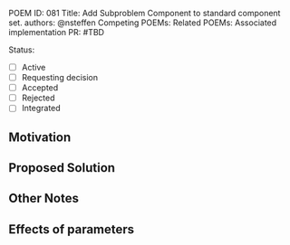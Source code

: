 POEM ID: 081
Title: Add Subproblem Component to standard component set.
authors: @nsteffen
Competing POEMs:
Related POEMs:
Associated implementation PR: #TBD

Status:

- [ ] Active
- [ ] Requesting decision
- [ ] Accepted 
- [ ] Rejected
- [ ] Integrated

## Motivation

## Proposed Solution

## Other Notes

## Effects of parameters
